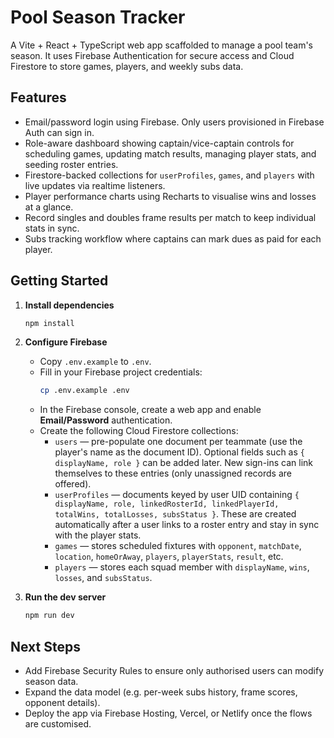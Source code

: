 # Pool Season Tracker

A Vite + React + TypeScript web app scaffolded to manage a pool team's season. It uses Firebase Authentication for secure access and Cloud Firestore to store games, players, and weekly subs data.

## Features

- Email/password login using Firebase. Only users provisioned in Firebase Auth can sign in.
- Role-aware dashboard showing captain/vice-captain controls for scheduling games, updating match results, managing player stats, and seeding roster entries.
- Firestore-backed collections for `userProfiles`, `games`, and `players` with live updates via realtime listeners.
- Player performance charts using Recharts to visualise wins and losses at a glance.
- Record singles and doubles frame results per match to keep individual stats in sync.
- Subs tracking workflow where captains can mark dues as paid for each player.

## Getting Started

1. **Install dependencies**
   ```bash
   npm install
   ```

2. **Configure Firebase**
   - Copy `.env.example` to `.env`.
   - Fill in your Firebase project credentials:
     ```bash
     cp .env.example .env
     ```
   - In the Firebase console, create a web app and enable **Email/Password** authentication.
   - Create the following Cloud Firestore collections:
     - `users` — pre-populate one document per teammate (use the player's name as the document ID). Optional fields such as `{ displayName, role }` can be added later. New sign-ins can link themselves to these entries (only unassigned records are offered).
     - `userProfiles` — documents keyed by user UID containing `{ displayName, role, linkedRosterId, linkedPlayerId, totalWins, totalLosses, subsStatus }`. These are created automatically after a user links to a roster entry and stay in sync with the player stats.
     - `games` — stores scheduled fixtures with `opponent`, `matchDate`, `location`, `homeOrAway`, `players`, `playerStats`, `result`, etc.
     - `players` — stores each squad member with `displayName`, `wins`, `losses`, and `subsStatus`.

3. **Run the dev server**
   ```bash
   npm run dev
   ```

## Next Steps

- Add Firebase Security Rules to ensure only authorised users can modify season data.
- Expand the data model (e.g. per-week subs history, frame scores, opponent details).
- Deploy the app via Firebase Hosting, Vercel, or Netlify once the flows are customised.
